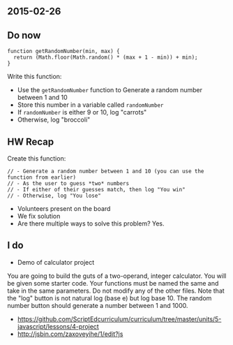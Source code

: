 2015-02-26
----

## Do now

```
function getRandomNumber(min, max) {
  return (Math.floor(Math.random() * (max + 1 - min)) + min);
}
```

Write this function:
  - Use the `getRandomNumber` function to Generate a random number between 1 and 10
  - Store this number in a variable called `randomNumber`
  - If `randomNumber` is either 9 or 10, log "carrots"
  - Otherwise, log "broccoli"


## HW Recap

Create this function:

```
// - Generate a random number between 1 and 10 (you can use the function from earlier)
// - As the user to guess *two* numbers
// - If either of their guesses match, then log "You win"
// - Otherwise, log "You lose"
```

- Volunteers present on the board
- We fix solution
- Are there multiple ways to solve this problem? Yes.

## I do

- Demo of calculator project

You are going to build the guts of a two-operand, integer calculator. 
You will be given some starter code. 
Your functions must be named the same and take in the same parameters.
Do not modify any of the other files.
Note that the "log" button is not natural log (base e) but log base 10.
The random number button should generate a number between 1 and 1000.

- https://github.com/ScriptEdcurriculum/curriculum/tree/master/units/5-javascript/lessons/4-project
- http://jsbin.com/zaxoveyihe/1/edit?js
